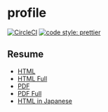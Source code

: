 # profile

[![CircleCI](https://circleci.com/gh/HiromiShikata/profile.svg?style=svg)](https://circleci.com/gh/HiromiShikata/profile)
[![code style: prettier](https://img.shields.io/badge/code_style-prettier-ff69b4.svg?style=flat-square)](https://github.com/prettier/prettier)

## Resume

- [HTML](https://424-233568510-gh.circle-artifacts.com/0/resume/HiromiShikata.html)
- [HTML Full](https://424-233568510-gh.circle-artifacts.com/0/resume/HiromiShikata.full.html)
- [PDF](https://424-233568510-gh.circle-artifacts.com/0/resume/HiromiShikata.pdf)
- [PDF Full](https://424-233568510-gh.circle-artifacts.com/0/resume/HiromiShikata.full.pdf)
- [HTML in Japanese](https://hiromishikata.github.io/profile/RESUME.ja)
